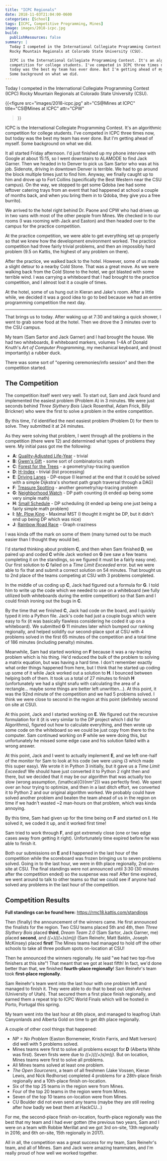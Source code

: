 ```yaml
---
title: "ICPC Regionals"
date: 2018-11-03T21:04:00-0600
categories: [School]
tags: [ICPC, Competitive Programming, Mines]
image: images/2018-icpc.jpg
build:
  publishResources: false
summary: |
  Today I competed in the International Collegiate Programming Contest (ICPC)
  Rocky Mountain Regionals at Colorado State University (CSU).

  ICPC is the International Collegiate Programming Contest. It's an algorithmic
  competition for college students. I've competed in ICPC three times now, but
  today was the best my team has ever done. But I'm getting ahead of myself.
  Some background on what we did.
---
```


Today I competed in the International Collegiate Programming Contest (ICPC)
Rocky Mountain Regionals at Colorado State University (CSU).

{{<figure
  src="images/2018-icpc.jpg"
  alt="CS@Mines at ICPC"
  title="CS@Mines at ICPC"
  attr="CPW"
>}}

ICPC is the International Collegiate Programming Contest. It's an algorithmic
competition for college students. I've competed in ICPC three times now, but
today was the best my team has ever done. But I'm getting ahead of myself. Some
background on what we did.

It all started Friday afternoon. I'd just finished up my phone interview with
Google at about 15:15, so I went downstairs to ALAMODE to find Jack Garner. Then
we headed in to Denver to pick us Sam Sartor who was at his job. Sidenote,
driving in downtown Denver is terrible. We had to go around the block multiple
times just to find him. Anyway, we finally caught up to him and drove up to Fort
Collins (specifically the Best Western near the CSU campus). On the way, we
stopped to get some Qdoba (we had some leftover catering trays from an event
that had happened at school a couple of months back, and when you bring them in
to Qdoba, they give you a free burrito).

We arrived to the hotel right behind Dr. Paone and CPW who had driven up in two
vans with most of the other people from Mines. We checked in to our rooms (I was
rooming with Jack and Easton) and then headed over to the campus for the
practice competition.

At the practice competition, we were able to get everything set up properly so
that we knew how the development environment worked. The practice competition
had three fairly trivial problems, and then an impossibly hard problem (9.5 on
Kattis, the highest of any problem on there).

After the practice, we walked back to the hotel. However, some of us made a
slight detour to a nearby Cold Stone. That was a great move. As we were walking
back from the Cold Stone to the hotel, we got blasted with some terrible wind. I
was carrying a whiteboard that I had brought to the practice competition, and I
almost lost it a couple of times.

At the hotel, some of us hung out in Kieran and Jake's room. After a little
while, we decided it was a good idea to go to bed because we had an entire
programming competition the next day.

---

That brings us to today. After waking up at 7:30 and taking a quick shower, I
went to grab some food at the hotel. Then we drove the 3 minutes over to the CSU
campus.

My team (Sam Sartor and Jack Garner) and I had brought the house. We had two
whiteboards, 8 whiteboard markers, volumes 1-4A of Donald Knuth's _Art of
Computer Programming_, my mechanical keyboard, and (most importantly) a rubber
duck.

There was some sort of "opening ceremonies/info session" and then the
competition started.

## The Competition

The competition itself went very well. To start out, Sam and Jack found and
implemented the easiest problem (Problem A) in 3 minutes. We were just seconds
behind _Three Slythery Bois_ (Jack Rosenthal, Adam Frick, Billy Brickner) who
were the first to solve a problem in the entire competition.

By this time, I'd identified the next easiest problem (Problem D) for them to
solve. They submitted it at 24 minutes.

As they were solving that problem, I went through all the problems in the
competition (there were 12) and determined what types of problems they were. My
initial pass got me the following:

- **A**: [Quality-Adjusted Life-Year](https://rmc18.kattis.com/problems/qaly) -
  trivial
- **B**: [Gwen's Gift](https://rmc18.kattis.com/problems/gwensgift) - some sort
  of combinatorics math
- **C**:
  [Forest for the Trees](https://rmc18.kattis.com/problems/forestforthetrees) -
  a geometry/ray-tracing question
- **D**: [H-Index](https://rmc18.kattis.com/problems/hindex) - trivial (list
  processing)
- **E**: [Driving Lanes](https://rmc18.kattis.com/problems/drivinglanes) -
  DP-esque (I learned at the end that it could be solved with a simple
  Dijkstra's shortest path graph traversal through a DAG)
- **F**:
  [Treasure Spotting](https://rmc18.kattis.com/problems/treasurespotting) -
  another geometry/ray-tracing problem
- **G**:
  [Neighborhood Watch](https://rmc18.kattis.com/problems/neighborhoodwatch) - DP
  path counting (it ended up being some very simple math)
- **H**: [Small Schedule](https://rmc18.kattis.com/problems/smallschedule) - DP
  scheduling (it ended up being one just being a fairly simple math problem)
- **I**: [Mr. Plow King](https://rmc18.kattis.com/problems/plowking) - Maximal
  MST (I thought it might be DP, but it didn't end up being DP which was nice)
- **J**:
  [Rainbow Road Race](https://rmc18.kattis.com/problems/rainbowroadrace) - Graph
  craziness

I was kinda off the mark on some of them (many turned out to be much easier than
I thought they would be).

I'd started thinking about problem **C**, and then when Sam finished **D**, we
paired up and coded **C** while Jack worked on **G** (we saw a few teams
completing it on the standings, so we figured it must be a fairly easy one). Our
first solution to **C** failed on a _Time Limit Exceeded_ error. but we were
able to fix that and submit a correct solution on 54 minutes. That brought us to
2nd place of the teams competing at CSU with 3 problems completed.

In the middle of us coding up **C**, Jack had figured out a formula for **G**. I
told him to write up the code which we needed to use on a whiteboard (we fully
utilized both whiteboards during the entire competition) so that Sam and I could
finish ironing out the bugs in **C**.

By the time that we finished **C**, Jack had code on the board, and I quickly
typed it into a Python file. Jack's code had just a couple bugs which were easy
to fix (it was basically flawless considering he coded it up on a whiteboard).
We submitted **G** 11 minutes later which bumped our ranking regionally, and
helped solidify our second-place spot at CSU with 4 problems solved in the first
65 minutes of the competition and a total time of 186 minutes (including
penalty) minutes.

Meanwhile, Sam had started working on **F** because it was a ray-tracing problem
which is his thing. He'd reduced the bulk of the problem to solving a matrix
equation, but was having a hard time. I don't remember exactly what order things
happened from here, but I think that he started up coding up some of it while
Jack worked out a solution to **H**. I bounced between helping both of them. It
took us a total of 27 minutes to finish **H** (unfortunately we had a slight
snafu with calculating the area of a rectangle... maybe some things are better
left unwritten...). At this point, it was the 92nd minute of the competition and
we had 5 problems solved. I think we were close to second in the region at this
point (definitely second on site at CSU).

At this point, Jack and I started working on **E**. We figured out the recursive
formulation for it (it is very similar to the DP project which I did for
Algorithms), figured out how to calculate everything, and then wrote up some
code on the whiteboard so we could be just copy from there to the computer. Sam
continued working on **F** while we were doing this, but unfortunately he missed
some edge case and his solution failed with a wrong answer.

At this point, Jack and I went to actually implement **E**, and we left one-half
of the monitor for Sam to look at his code (we were using i3 which made this
super easy). We wrote it in Python 3 initially, but it gave us a _Time Limit
Exceeded_! We should have just converted it to Python 2 right then and there,
but we decided that it may be our algorithm that was actually too slow (wrong
assumption, \(\mathcal{O}(nm^2)\) was perfectly fine). We spent over an hour
trying to optimize, and then in a last ditch effort, we converted it to Python 2
and our original algorithm worked. We probably could have solved another problem
and beaten the team ahead of us in the region on time if we hadn't wasted ~2
man-hours on that problem, which was kinda annoying.

By this time, Sam had given up for the time being on **F** and started on **I**.
He solved it, we coded it up, and it worked first time!

Sam tried to work through **F**, and got extremely close (one or two edge cases
away from getting it right). Unfortunately time expired before he was able to
finish it.

Both our submissions on **E** and **I** happened in the last hour of the
competition while the scoreboard was frozen bringing us to seven problems
solved. Going in to the last hour, we were in 6th place regionally, 2nd on-site
at CSU. The final standings were not announced until 3:30 (30 minutes after the
competition ended) so the suspense was real! After time expired, we went around
to talk to other teams so that we could see if anyone had solved any problems in
the last hour of the competition.

## Competition Results

**Full standings can be found here:** https://rmc18.kattis.com/standings

Then (finally) the announcement of the winners came. He first announced the
finalists for the region. Two CSU teams placed 5th and 4th, then _Three Slythery
Bois_ placed **third**, _Dream Team 2.0_ (Sam Sartor, Jack Garner, me) placed
**second**, and _((+)(((+)s)m)j)_ (Sam Reinehr, Matt Baldin, Joseph McKinsey)
placed **first**! The Mines teams had managed to hold off the other schools to
take all three podium spots on-location at CSU!

Then he announced the winners regionally. He said "we had two top-five finishers
at this site"! That meant that we got at least fifth! In fact, we'd done better
than that, we finished **fourth-place regionally**! Sam Reinehr's team took
**first-place regionally**.

Sam Reinehr's team went into the last hour with one problem left and managed to
finish it. They were able to do that to beat out _Utah Arches_ (University of
Utah). That secured them a first place finish regionally, and earned them a
repeat trip to ICPC World Finals which will be hosted in Porto, Portugal this
spring.

My team went into the last hour at 6th place, and managed to leapfrog Utah
Canyonlands and Alberta Gold on time to get 4th place regionally.

A couple of other cool things that happened:

- _NP = No Problem_ (Easton Bornemeier, Kristin Farris, and Matt Iverson) did
  well with 5 problems solved.
- Mines teams were first to solve all problems except for **D** (Alberta White
  was first). Seven firsts were due to _((+)(((+)s)m)j)_. But on location, Mines
  teams were first to solve all problems.
- All Mines teams solved at least one problem.
- _The Open Sourcerers_, a team of all freshmen (Jake Vossen, Kieran Lewis, and
  Nick Redhorse) completed 4 problems for a 28th-place finish regionally and a
  10th-place finish on-location.
- Six of the top 25 teams in the region were from Mines.
- Four of the top 20 teams in the region were from Mines.
- Seven of the top 10 teams on-location were from Mines.
- CU Boulder did not even send any teams (maybe they are still reeling after how
  badly we beat them at HackCU...)

For me, the second-place finish on-location, fourth-place regionally was the
best that my team and I had ever gotten (the previous two years, Sam and I were
on a team with Robbie Merillat and we got 3rd on-site, 13th regionally in 2016;
and 6th on-site, 15th regionally in 2017).

All in all, the competition was a great success for my team, Sam Reinehr's team,
and all of Mines. Sam and Jack were amazing teammates, and I'm really proud of
how well we worked together.
